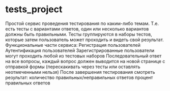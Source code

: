 # tests_project
Простой сервис проведения тестирования по каким-либо темам. Т.е. есть тесты с
вариантами ответов, один или несколько вариантов должны быть правильными. Тесты
группируются в наборы тестов, которые затем пользователь может проходить и видеть свой
результат.
Функциональные части сервиса:
Регистрация пользователей
Аутентификация пользователей
Зарегистрированные пользователи могут проходить любой из тестовых наборов
Последовательный ответ на все вопросы, каждый вопрос должен выводится на новой странице с
отправкой формы (перескакивать через тесты или оставлять неотмеченными нельзя)
После завершения тестирования смотреть результат:
количество правильных/неправильных ответов
процент правильных ответов
